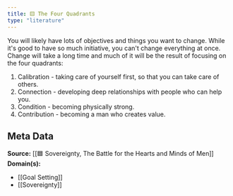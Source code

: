 ```yaml
---
title: 🟨 The Four Quadrants
type: "literature"
---
```


You will likely have lots of objectives and things you want to change. While it's good to have so much initiative, you can't change everything at once. Change will take a long time and much of it will be the result of focusing on the four quadrants:

1. Calibration - taking care of yourself first, so that you can take care of others. 
2. Connection - developing deep relationships with people who can help you.
3. Condition - becoming physically strong.
4. Contribution - becoming a man who creates value.

## Meta Data

**Source:** [[🟦 Sovereignty, The Battle for the Hearts and Minds of Men]]
**Domain(s):**
- [[Goal Setting]]
- [[Sovereignty]]
